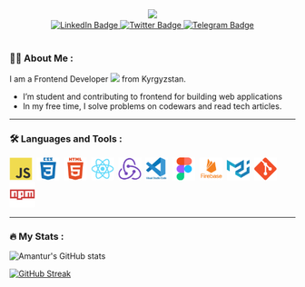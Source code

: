 <div id="header" align="center">
  <img src="https://media.giphy.com/media/M9gbBd9nbDrOTu1Mqx/giphy.gif" width="140"/>
  <div id="badges">
  <a href="https://www.linkedin.com/in/amantur-s/">
    <img src="https://img.shields.io/badge/LinkedIn-blue?style=for-the-badge&logo=linkedin&logoColor=white" alt="LinkedIn Badge"/>
  </a>
  <a href="https://twitter.com/amantur_s/">
    <img src="https://img.shields.io/badge/Twitter-blue?style=for-the-badge&logo=twitter&logoColor=white" alt="Twitter Badge"/>
  </a>
     <a href="https://t.me/amantur_s">
    <img src="https://img.shields.io/badge/Telegram-blue?style=for-the-badge&logo=telegram&logoColor=white" alt="Telegram Badge"/>
  </a>
</div>
  <img src="https://komarev.com/ghpvc/?username=amantur-s&style=flat-square&color=blue" alt=""/>
</div>


### :man_technologist: About Me :
I am a Frontend Developer <img src="https://media.giphy.com/media/WUlplcMpOCEmTGBtBW/giphy.gif" width="30"> from Kyrgyzstan.
- I’m student and contributing to frontend for building web applications
- In my free time, I solve problems on codewars and read tech articles.


---

### :hammer_and_wrench: Languages and Tools :

<div>
  <img src="https://github.com/devicons/devicon/blob/master/icons/javascript/javascript-original.svg" title="JavaScript" alt="JavaScript"width="40" height="40"/>&nbsp;
  <img src="https://github.com/devicons/devicon/blob/master/icons/css3/css3-plain-wordmark.svg" title="CSS3" alt="CSS3"width="40" height="40"/>&nbsp;
  <img src="https://github.com/devicons/devicon/blob/master/icons/html5/html5-plain-wordmark.svg" title="HTML5" alt="HTML5"width="40" height="40"/>&nbsp;
  <img src="https://github.com/devicons/devicon/blob/master/icons/react/react-original.svg" title="React" alt="React"width="40" height="40"/>&nbsp;
  <img src="https://github.com/devicons/devicon/blob/master/icons/redux/redux-original.svg" title="Redux" alt="Redux"width="40" height="40"/>&nbsp;
  <img src="https://github.com/devicons/devicon/blob/master/icons/vscode/vscode-original-wordmark.svg" title="VSCode" alt="VSCode"width="40" height="40"/>&nbsp;
  <img src="https://github.com/devicons/devicon/blob/master/icons/figma/figma-original.svg" title="Figma" alt="Figma"width="40" height="40"/>&nbsp;
  <img src="https://github.com/devicons/devicon/blob/master/icons/firebase/firebase-plain-wordmark.svg" title="Firebase" alt="Firebase"width="40" height="40"/>&nbsp;
  <img src="https://github.com/devicons/devicon/blob/master/icons/materialui/materialui-original.svg" title="Mui" alt="Mui"width="40" height="40"/>&nbsp;
  <img src="https://github.com/devicons/devicon/blob/master/icons/git/git-original.svg" title="git" alt="git"width="40" height="40"/>&nbsp;
  <img src="https://github.com/devicons/devicon/blob/master/icons/npm/npm-original-wordmark.svg" title="npm" alt="npm"width="45" height="45"/>&nbsp;
</div>

---

### :fire: My Stats :

![Amantur's GitHub stats](https://github-readme-stats.vercel.app/api?username=amantur-s&theme=codeSTACKr&show_icons=true)

[![GitHub Streak](http://github-readme-streak-stats.herokuapp.com?user=amantur-s&theme=highcontrast)](https://git.io/streak-stats)
